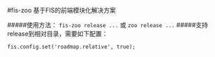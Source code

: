 #fis-zoo
基于FIS的前端模块化解决方案


#####使用方法：
```fis-zoo release ...``` 或 ```zoo release ...```
#####支持release到相对目录，需要如下配置：
```
fis.config.set('roadmap.relative', true);